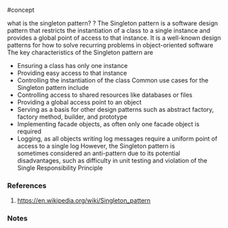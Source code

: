 #concept

what is the singleton pattern?
?
The Singleton pattern is a software design pattern that restricts the instantiation of a class to a single instance and provides a global point of access to that instance.
It is a well-known design patterns for how to solve recurring problems in object-oriented software
The key characteristics of the Singleton pattern are
- Ensuring a class has only one instance
- Providing easy access to that instance
- Controlling the instantiation of the class
Common use cases for the Singleton pattern include
- Controlling access to shared resources like databases or files
- Providing a global access point to an object
- Serving as a basis for other design patterns such as abstract factory, factory method, builder, and prototype
- Implementing facade objects, as often only one facade object is required
- Logging, as all objects writing log messages require a uniform point of access to a single log
However, the Singleton pattern is sometimes considered an anti-pattern due to its potential disadvantages, such as difficulty in unit testing and violation of the Single Responsibility Principle
<!--LEARN:67jeLZre-->

### References
1. https://en.wikipedia.org/wiki/Singleton_pattern

### Notes




